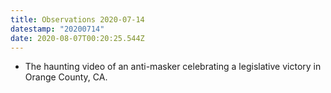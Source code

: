 ```yaml
---
title: Observations 2020-07-14
datestamp: "20200714"
date: 2020-08-07T00:20:25.544Z
---
```

- The haunting video of an anti-masker celebrating a legislative victory in Orange County, CA.